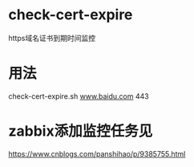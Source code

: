 # check-cert-expire
https域名证书到期时间监控

# 用法
check-cert-expire.sh www.baidu.com 443

# zabbix添加监控任务见
https://www.cnblogs.com/panshihao/p/9385755.html
